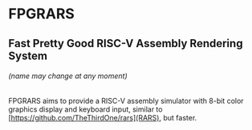 # FPGRARS
## Fast Pretty Good RISC-V Assembly Rendering System
###### (name may change at any moment)

FPGRARS aims to provide a RISC-V assembly simulator with 8-bit color graphics display and keyboard input, similar to [https://github.com/TheThirdOne/rars](RARS), but faster.
